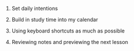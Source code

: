 1. Set daily intentions
2. Build in study time into my calendar

1. Using keyboard shortcuts as much as possible
2. Reviewing notes and previewing the next lesson
